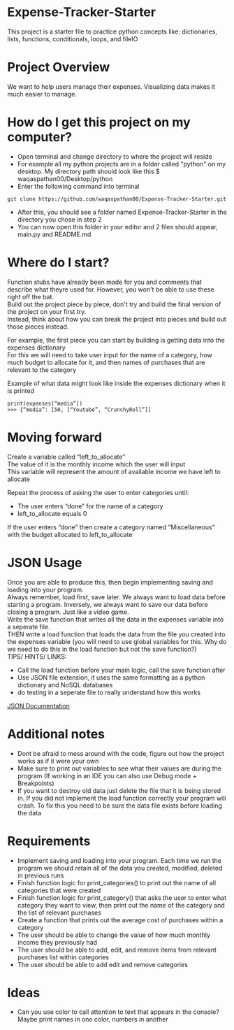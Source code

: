 # Expense-Tracker-Starter
This project is a starter file to practice python concepts like: dictionaries, lists, functions, conditionals, loops, and fileIO

# Project Overview
We want to help users manage their expenses. Visualizing data makes it much easier to manage. 

# How do I get this project on my computer?
- Open terminal and change directory to where the project will reside
- For example all my python projects are in a folder called "python" on my desktop. My directory path should look like this $ waqaspathan00/Desktop/python
- Enter the following command into terminal
```
git clone https://github.com/waqaspathan00/Expense-Tracker-Starter.git
```
- After this, you should see a folder named Expense-Tracker-Starter in the directory you chose in step 2
- You can now open this folder in your editor and 2 files should appear, main.py and README.md


# Where do I start?
Function stubs have already been made for you and comments that describe what theyre used for. However, you won't be able to use these right off the bat.  
Build out the project piece by piece, don't try and build the final version of the project on your first try.  
Instead, think about how you can break the project into pieces and build out those pieces instead.

For example, the first piece you can start by building is getting data into the expenses dictionary  
For this we will need to take user input for the name of a category, how much budget to allocate for it, and then names of purchases that are relevant to the category

Example of what data might look like inside the expenses dictionary when it is printed
```
print(expenses[“media”])
>>> {“media”: [50, [“Youtube”, “CrunchyRoll”]]
```

# Moving forward
Create a variable called “left_to_allocate”  
The value of it is the monthly income which the user will input  
This variable will represent the amount of available income we have left to allocate

Repeat the process of asking the user to enter categories until:
  - The user enters “done” for the name of a category
  - left_to_allocate equals 0

If the user enters “done” then create a category named “Miscellaneous” with the budget allocated to left_to_allocate

# JSON Usage
Once you are able to produce this, then begin implementing saving and loading into your program.  
Always remember, load first, save later. We always want to load data before starting a program. Inversely, we always want to save our data before closing a program.  Just like a video game.  
Write the save function that writes all the data in the expenses variable into a seperate file.  
THEN write a load function that loads the data from the file you created into the expenses variable (you will need to use global variables for this. Why do we need to do this in the load function but not the save function?)  
TIPS/ HINTS/ LINKS:
- Call the load function before your main logic, call the save function after
- Use JSON file extension, it uses the same formatting as a python dictionary and NoSQL databases
- do testing in a seperate file to really understand how this works

[JSON Documentation](https://docs.python.org/3/library/json.html)

# Additional notes
- Dont be afraid to mess around with the code, figure out how the project works as if it were your own
- Make sure to print out variables to see what their values are during the program (If working in an IDE you can also use Debug mode + Breakpoints)
- If you want to destroy old data just delete the file that it is being stored in. If you did not implement the load function correctly your program will crash. To fix this you need to be sure the data file exists before loading the data

# Requirements
- Implement saving and loading into your program. Each time we run the program we should retain all of the data you created, modified, deleted in previous runs
- Finish function logic for print_categories() to print out the name of all categories that were created
- Finish function logic for print_category() that asks the user to enter what category they want to view, then print out the name of the category and the list of relevant purchases
- Create a function that prints out the average cost of purchases within a category
- The user should be able to change the value of how much monthly income they previously had
- The user should be able to add, edit, and remove items from relevant purchases list within categories 
- The user should be able to add edit and remove categories 

# Ideas
- Can you use color to call attention to text that appears in the console? Maybe print names in one color, numbers in another



